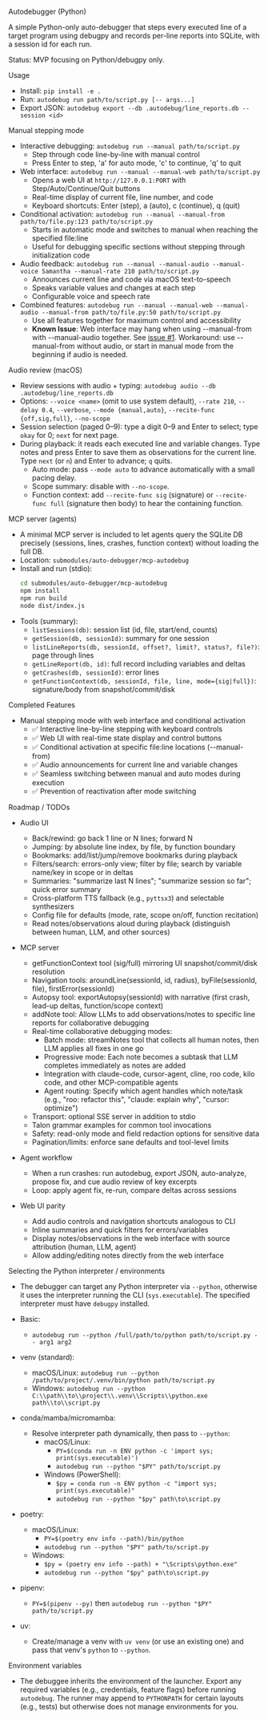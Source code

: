 Autodebugger (Python)

A simple Python-only auto-debugger that steps every executed line of a target program using debugpy and records per-line reports into SQLite, with a session id for each run.

Status: MVP focusing on Python/debugpy only.

Usage
- Install: `pip install -e .`
- Run: `autodebug run path/to/script.py [-- args...]`
- Export JSON: `autodebug export --db .autodebug/line_reports.db --session <id>`

Manual stepping mode
- Interactive debugging: `autodebug run --manual path/to/script.py`
  - Step through code line-by-line with manual control
  - Press Enter to step, 'a' for auto mode, 'c' to continue, 'q' to quit
- Web interface: `autodebug run --manual --manual-web path/to/script.py`
  - Opens a web UI at `http://127.0.0.1:PORT` with Step/Auto/Continue/Quit buttons
  - Real-time display of current file, line number, and code
  - Keyboard shortcuts: Enter (step), a (auto), c (continue), q (quit)
- Conditional activation: `autodebug run --manual --manual-from path/to/file.py:123 path/to/script.py`
  - Starts in automatic mode and switches to manual when reaching the specified file:line
  - Useful for debugging specific sections without stepping through initialization code
- Audio feedback: `autodebug run --manual --manual-audio --manual-voice Samantha --manual-rate 210 path/to/script.py`
  - Announces current line and code via macOS text-to-speech
  - Speaks variable values and changes at each step
  - Configurable voice and speech rate
- Combined features: `autodebug run --manual --manual-web --manual-audio --manual-from path/to/file.py:50 path/to/script.py`
  - Use all features together for maximum control and accessibility
  - **Known Issue**: Web interface may hang when using --manual-from with --manual-audio together. See [issue #1](https://github.com/ChaseKolozsy/auto-debugger/issues/1). Workaround: use --manual-from without audio, or start in manual mode from the beginning if audio is needed.

Audio review (macOS)
- Review sessions with audio + typing: `autodebug audio --db .autodebug/line_reports.db`
- Options: `--voice <name>` (omit to use system default), `--rate 210`, `--delay 0.4`, `--verbose`, `--mode {manual,auto}`, `--recite-func {off,sig,full}`, `--no-scope`
- Session selection (paged 0–9): type a digit 0–9 and Enter to select; type `okay` for 0; `next` for next page.
- During playback: it reads each executed line and variable changes. Type notes and press Enter to save them as observations for the current line. Type `next` (or `n`) and Enter to advance; `q` quits.
  - Auto mode: pass `--mode auto` to advance automatically with a small pacing delay.
  - Scope summary: disable with `--no-scope`.
  - Function context: add `--recite-func sig` (signature) or `--recite-func full` (signature then body) to hear the containing function.

MCP server (agents)
- A minimal MCP server is included to let agents query the SQLite DB precisely (sessions, lines, crashes, function context) without loading the full DB.
- Location: `submodules/auto-debugger/mcp-autodebug`
- Install and run (stdio):
  ```bash
  cd submodules/auto-debugger/mcp-autodebug
  npm install
  npm run build
  node dist/index.js
  ```
- Tools (summary):
  - `listSessions(db)`: session list (id, file, start/end, counts)
  - `getSession(db, sessionId)`: summary for one session
  - `listLineReports(db, sessionId, offset?, limit?, status?, file?)`: page through lines
  - `getLineReport(db, id)`: full record including variables and deltas
  - `getCrashes(db, sessionId)`: error lines
  - `getFunctionContext(db, sessionId, file, line, mode={sig|full})`: signature/body from snapshot/commit/disk

Completed Features
- Manual stepping mode with web interface and conditional activation
  - ✅ Interactive line-by-line stepping with keyboard controls
  - ✅ Web UI with real-time state display and control buttons
  - ✅ Conditional activation at specific file:line locations (--manual-from)
  - ✅ Audio announcements for current line and variable changes
  - ✅ Seamless switching between manual and auto modes during execution
  - ✅ Prevention of reactivation after mode switching

Roadmap / TODOs
- Audio UI
  - Back/rewind: go back 1 line or N lines; forward N
  - Jumping: by absolute line index, by file, by function boundary
  - Bookmarks: add/list/jump/remove bookmarks during playback
  - Filters/search: errors-only view; filter by file; search by variable name/key in scope or in deltas
  - Summaries: "summarize last N lines"; "summarize session so far"; quick error summary
  - Cross-platform TTS fallback (e.g., `pyttsx3`) and selectable synthesizers
  - Config file for defaults (mode, rate, scope on/off, function recitation)
  - Read notes/observations aloud during playback (distinguish between human, LLM, and other sources)

- MCP server
  - getFunctionContext tool (sig/full) mirroring UI snapshot/commit/disk resolution
  - Navigation tools: aroundLine(sessionId, id, radius), byFile(sessionId, file), firstError(sessionId)
  - Autopsy tool: exportAutopsy(sessionId) with narrative (first crash, lead-up deltas, function/scope context)
  - addNote tool: Allow LLMs to add observations/notes to specific line reports for collaborative debugging
  - Real-time collaborative debugging modes:
    - Batch mode: streamNotes tool that collects all human notes, then LLM applies all fixes in one go
    - Progressive mode: Each note becomes a subtask that LLM completes immediately as notes are added
    - Integration with claude-code, cursor-agent, cline, roo code, kilo code, and other MCP-compatible agents
    - Agent routing: Specify which agent handles which note/task (e.g., "roo: refactor this", "claude: explain why", "cursor: optimize")
  - Transport: optional SSE server in addition to stdio
  - Talon grammar examples for common tool invocations
  - Safety: read-only mode and field redaction options for sensitive data
  - Pagination/limits: enforce sane defaults and tool-level limits

- Agent workflow
  - When a run crashes: run autodebug, export JSON, auto-analyze, propose fix, and cue audio review of key excerpts
  - Loop: apply agent fix, re-run, compare deltas across sessions

- Web UI parity
  - Add audio controls and navigation shortcuts analogous to CLI
  - Inline summaries and quick filters for errors/variables
  - Display notes/observations in the web interface with source attribution (human, LLM, agent)
  - Allow adding/editing notes directly from the web interface

Selecting the Python interpreter / environments
- The debugger can target any Python interpreter via `--python`, otherwise it uses the interpreter running the CLI (`sys.executable`). The specified interpreter must have `debugpy` installed.

- Basic:
  - `autodebug run --python /full/path/to/python path/to/script.py -- arg1 arg2`

- venv (standard):
  - macOS/Linux: `autodebug run --python /path/to/project/.venv/bin/python path/to/script.py`
  - Windows: `autodebug run --python C:\\path\\to\\project\\.venv\\Scripts\\python.exe path\\to\\script.py`

- conda/mamba/micromamba:
  - Resolve interpreter path dynamically, then pass to `--python`:
    - macOS/Linux:
      - ``PY=$(conda run -n ENV python -c 'import sys; print(sys.executable)')``
      - ``autodebug run --python "$PY" path/to/script.py``
    - Windows (PowerShell):
      - `$py = conda run -n ENV python -c "import sys; print(sys.executable)"`
      - `autodebug run --python "$py" path\to\script.py`

- poetry:
  - macOS/Linux:
    - ``PY=$(poetry env info --path)/bin/python``
    - ``autodebug run --python "$PY" path/to/script.py``
  - Windows:
    - `$py = (poetry env info --path) + "\Scripts\python.exe"`
    - `autodebug run --python "$py" path\to\script.py`

- pipenv:
  - ``PY=$(pipenv --py)`` then ``autodebug run --python "$PY" path/to/script.py``

- uv:
  - Create/manage a venv with `uv venv` (or use an existing one) and pass that venv's `python` to `--python`.

Environment variables
- The debuggee inherits the environment of the launcher. Export any required variables (e.g., credentials, feature flags) before running `autodebug`. The runner may append to `PYTHONPATH` for certain layouts (e.g., tests) but otherwise does not manage environments for you.
